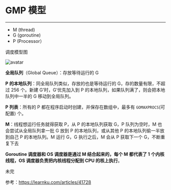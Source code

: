 # GMP 模型

****

-  M (thread) 
- G (goroutine)
-  P (Processor）

调度模型图

![avatar](https://cdn.learnku.com/uploads/images/202003/11/58489/Ugu3C2WSpM.jpeg!large)



**全局队列**（Global Queue）：存放等待运行的 G

**P 的本地队列**：同全局队列类似，存放的也是等待运行的 G，存的数量有限，不超过 256 个。新建 G’时，G’优先加入到 P 的本地队列，如果队列满了，则会把本地队列中一半的 G 移动到全局队列。

**P 列表**：所有的 P 都在程序启动时创建，并保存在数组中，最多有 `GOMAXPROCS`(可配置) 个。

**M**：线程想运行任务就得获取 P，从 P 的本地队列获取 G，P 队列为空时，M 也会尝试从全局队列拿一批 G 放到 P 的本地队列，或从其他 P 的本地队列偷一半放到自己 P 的本地队列。M 运行 G，G 执行之后，M 会从 P 获取下一个 G，不断重复下去

**Goroutine 调度器和 OS 调度器是通过 M 结合起来的，每个 M 都代表了 1 个内核线程，OS 调度器负责把内核线程分配到 CPU 的核上执行**。

未完

参考：https://learnku.com/articles/41728

